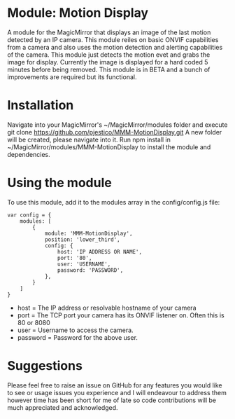 # Module: Motion Display

A module for the MagicMirror that displays an image of the last motion detected by an IP camera. This module reiles on basic ONVIF capabilities from a camera and also uses the motion detection and alerting capabilities of the camera.
This module just detects the motion evet and grabs the image for display. 
Currently the image is displayed for a hard coded 5 minutes before being removed.
This module is in BETA and a bunch of improvements are required but its functional. 

# Installation
Navigate into your MagicMirror's ~/MagicMirror/modules folder and execute git clone https://github.com/pjestico/MMM-MotionDisplay.git
A new folder will be created, please navigate into it.
Run npm install in ~/MagicMirror/modules/MMM-MotionDisplay to install the module and dependencies.

# Using the module
To use this module, add it to the modules array in the config/config.js file:
```
var config = {
    modules: [
        {
            module: 'MMM-MotionDisplay',
            position: 'lower_third',
            config: {
                host: 'IP ADDRESS OR NAME',
                port: '80',
                user: 'USERNAME',
                password: 'PASSWORD',
            },
        }
    ]
}
```
* host = The IP address or resolvable hostname of your camera
* port = The TCP port your camera has its ONVIF listener on. Often this is 80 or 8080
* user = Username to access the camera.
* password = Password for the above user.

# Suggestions
Please feel free to raise an issue on GitHub for any features you would like to see or usage issues you experience and I will endeavour to address them however time has been short for me of late so code contributions will be much appreciated and acknowledged.
